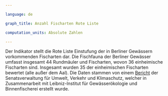 ```yaml
---

language: de   

graph_title: Anzahl Fischarten Rote Liste

computation_units: Absolute Zahlen

---
```


Der Indikator stellt die Rote Liste Einstufung der in Berliner Gewässern vorkommenden Fischarten dar. Die Fischfauna der Berliner Gewässer umfasst insgesamt 44 Rundmäuler und Fischarten, wovon 36 einheimische Fischarten sind. Insgesamt wurden 35 der einheimischen Fischarten bewertet (alle außer dem Aal).
Die Daten stammen von einem [Bericht](https://www.berlin.de/fischereiamt/_assets/service/pdf/broschuere_fische_a.pdf) der Senatsverwaltung für Umwelt, Verkehr und Klimaschutz, welcher in Zusammenarbeit mit Leibniz-Institut für Gewässerökologie und Binnenfischerei erstellt wurde.
